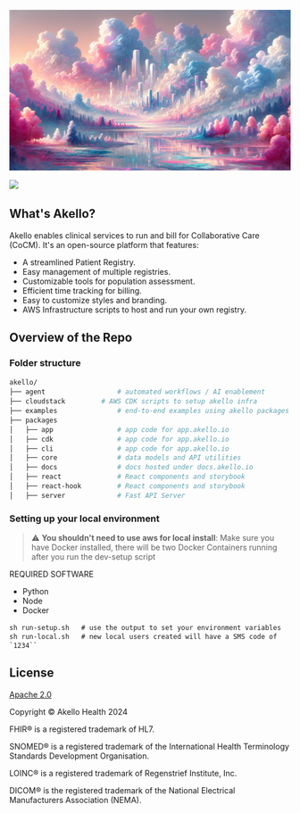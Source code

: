 ![Alt text](/assets/banner.png "Akello Banner")

[![](https://dcbadge.vercel.app/api/server/WSqNrWBKKw)](https://discord.gg/WSqNrWBKKw)

## What's Akello?

Akello enables clinical services to run and bill for Collaborative Care (CoCM). It's an open-source platform that features:

- A streamlined Patient Registry.
- Easy management of multiple registries.
- Customizable tools for population assessment.
- Efficient time tracking for billing.
- Easy to customize styles and branding.
- AWS Infrastructure scripts to host and run your own registry.


## Overview of the Repo

### Folder structure

```sh
akello/
├── agent                  # automated workflows / AI enablement
├── cloudstack         # AWS CDK scripts to setup akello infra
├── examples               # end-to-end examples using akello packages
├── packages   
│   ├── app                # app code for app.akello.io
│   ├── cdk                # app code for app.akello.io
│   ├── cli                # app code for app.akello.io
│   ├── core               # data models and API utilities
│   ├── docs               # docs hosted under docs.akello.io
│   ├── react              # React components and storybook
│   ├── react-hook         # React components and storybook
│   ├── server             # Fast API Server

```


### Setting up your local environment

> :warning: **You shouldn't need to use aws for local install**: Make sure you have Docker installed, there will be two Docker Containers running after you run the dev-setup script


REQUIRED SOFTWARE
- Python
- Node
- Docker
  

```shell
sh run-setup.sh   # use the output to set your environment variables
sh run-local.sh   # new local users created will have a SMS code of `1234``
```


## License

[Apache 2.0](LICENSE.txt)

Copyright &copy; Akello Health 2024

FHIR&reg; is a registered trademark of HL7.

SNOMED&reg; is a registered trademark of the International Health Terminology Standards Development Organisation.

LOINC&reg; is a registered trademark of Regenstrief Institute, Inc.

DICOM&reg; is the registered trademark of the National Electrical Manufacturers Association (NEMA).
